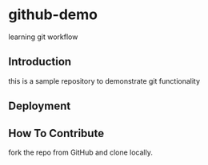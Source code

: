 # github-demo
learning git workflow

## Introduction
this is a sample repository to demonstrate git functionality

## Deployment 

## How To Contribute
fork the repo from GitHub and clone locally. 

